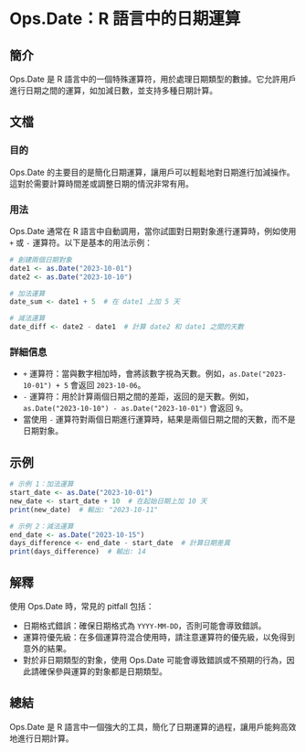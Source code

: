<!--
Meta Description: # Ops.Date：R 語言中的日期運算 ## 簡介 Ops.Date 是 R 語言中的一個特殊運算符，用於處理日期類型的數據。它允許用戶進行日期之間的運算，如加減日數，並支持多種日期計算。 ## 文檔 ### 目的 Ops.Date 的主要目的是簡化日期運算，讓用戶可以輕鬆地對日期進行加減操作。...
Meta Keywords: date, 2023, ops, date1, 運算符
-->

# Ops.Date：R 語言中的日期運算

## 簡介
Ops.Date 是 R 語言中的一個特殊運算符，用於處理日期類型的數據。它允許用戶進行日期之間的運算，如加減日數，並支持多種日期計算。

## 文檔
### 目的
Ops.Date 的主要目的是簡化日期運算，讓用戶可以輕鬆地對日期進行加減操作。這對於需要計算時間差或調整日期的情況非常有用。

### 用法
Ops.Date 通常在 R 語言中自動調用，當你試圖對日期對象進行運算時，例如使用 `+` 或 `-` 運算符。以下是基本的用法示例：

```R
# 創建兩個日期對象
date1 <- as.Date("2023-10-01")
date2 <- as.Date("2023-10-10")

# 加法運算
date_sum <- date1 + 5  # 在 date1 上加 5 天

# 減法運算
date_diff <- date2 - date1  # 計算 date2 和 date1 之間的天數
```

### 詳細信息
- `+` 運算符：當與數字相加時，會將該數字視為天數。例如，`as.Date("2023-10-01") + 5` 會返回 `2023-10-06`。
- `-` 運算符：用於計算兩個日期之間的差距，返回的是天數。例如，`as.Date("2023-10-10") - as.Date("2023-10-01")` 會返回 `9`。
- 當使用 `-` 運算符對兩個日期進行運算時，結果是兩個日期之間的天數，而不是日期對象。

## 示例
```R
# 示例 1：加法運算
start_date <- as.Date("2023-10-01")
new_date <- start_date + 10  # 在起始日期上加 10 天
print(new_date)  # 輸出: "2023-10-11"

# 示例 2：減法運算
end_date <- as.Date("2023-10-15")
days_difference <- end_date - start_date  # 計算日期差異
print(days_difference)  # 輸出: 14
```

## 解釋
使用 Ops.Date 時，常見的 pitfall 包括：
- 日期格式錯誤：確保日期格式為 `YYYY-MM-DD`，否則可能會導致錯誤。
- 運算符優先級：在多個運算符混合使用時，請注意運算符的優先級，以免得到意外的結果。
- 對於非日期類型的對象，使用 Ops.Date 可能會導致錯誤或不預期的行為，因此請確保參與運算的對象都是日期類型。

## 總結
Ops.Date 是 R 語言中一個強大的工具，簡化了日期運算的過程，讓用戶能夠高效地進行日期計算。